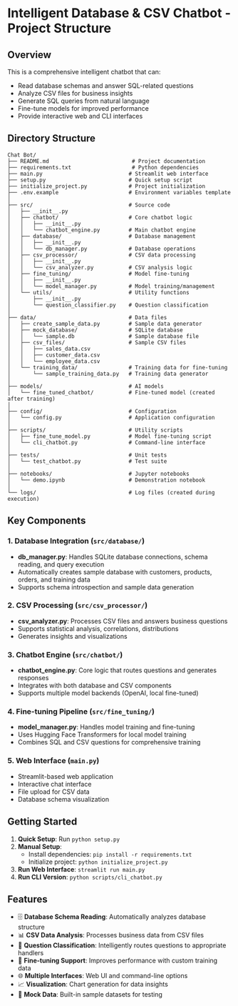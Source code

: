 # Intelligent Database & CSV Chatbot - Project Structure

## Overview
This is a comprehensive intelligent chatbot that can:
- Read database schemas and answer SQL-related questions
- Analyze CSV files for business insights
- Generate SQL queries from natural language
- Fine-tune models for improved performance
- Provide interactive web and CLI interfaces

## Directory Structure

```
Chat Bot/
├── README.md                          # Project documentation
├── requirements.txt                   # Python dependencies
├── main.py                           # Streamlit web interface
├── setup.py                          # Quick setup script
├── initialize_project.py             # Project initialization
├── .env.example                      # Environment variables template
│
├── src/                              # Source code
│   ├── __init__.py
│   ├── chatbot/                      # Core chatbot logic
│   │   ├── __init__.py
│   │   └── chatbot_engine.py         # Main chatbot engine
│   ├── database/                     # Database management
│   │   ├── __init__.py
│   │   └── db_manager.py             # Database operations
│   ├── csv_processor/                # CSV data processing
│   │   ├── __init__.py
│   │   └── csv_analyzer.py           # CSV analysis logic
│   ├── fine_tuning/                  # Model fine-tuning
│   │   ├── __init__.py
│   │   └── model_manager.py          # Model training/management
│   └── utils/                        # Utility functions
│       ├── __init__.py
│       └── question_classifier.py    # Question classification
│
├── data/                             # Data files
│   ├── create_sample_data.py         # Sample data generator
│   ├── mock_database/                # SQLite database
│   │   └── sample.db                 # Sample database file
│   ├── csv_files/                    # Sample CSV files
│   │   ├── sales_data.csv
│   │   ├── customer_data.csv
│   │   └── employee_data.csv
│   └── training_data/                # Training data for fine-tuning
│       └── sample_training_data.py   # Training data generator
│
├── models/                           # AI models
│   └── fine_tuned_chatbot/           # Fine-tuned model (created after training)
│
├── config/                           # Configuration
│   └── config.py                     # Application configuration
│
├── scripts/                          # Utility scripts
│   ├── fine_tune_model.py            # Model fine-tuning script
│   └── cli_chatbot.py                # Command-line interface
│
├── tests/                            # Unit tests
│   └── test_chatbot.py               # Test suite
│
├── notebooks/                        # Jupyter notebooks
│   └── demo.ipynb                    # Demonstration notebook
│
└── logs/                             # Log files (created during execution)
```

## Key Components

### 1. Database Integration (`src/database/`)
- **db_manager.py**: Handles SQLite database connections, schema reading, and query execution
- Automatically creates sample database with customers, products, orders, and training data
- Supports schema introspection and sample data generation

### 2. CSV Processing (`src/csv_processor/`)
- **csv_analyzer.py**: Processes CSV files and answers business questions
- Supports statistical analysis, correlations, distributions
- Generates insights and visualizations

### 3. Chatbot Engine (`src/chatbot/`)
- **chatbot_engine.py**: Core logic that routes questions and generates responses
- Integrates with both database and CSV components
- Supports multiple model backends (OpenAI, local fine-tuned)

### 4. Fine-tuning Pipeline (`src/fine_tuning/`)
- **model_manager.py**: Handles model training and fine-tuning
- Uses Hugging Face Transformers for local model training
- Combines SQL and CSV questions for comprehensive training

### 5. Web Interface (`main.py`)
- Streamlit-based web application
- Interactive chat interface
- File upload for CSV data
- Database schema visualization

## Getting Started

1. **Quick Setup**: Run `python setup.py`
2. **Manual Setup**: 
   - Install dependencies: `pip install -r requirements.txt`
   - Initialize project: `python initialize_project.py`
3. **Run Web Interface**: `streamlit run main.py`
4. **Run CLI Version**: `python scripts/cli_chatbot.py`

## Features

- 🗄️ **Database Schema Reading**: Automatically analyzes database structure
- 📊 **CSV Data Analysis**: Processes business data from CSV files
- 🤖 **Question Classification**: Intelligently routes questions to appropriate handlers
- 🎯 **Fine-tuning Support**: Improves performance with custom training data
- 🌐 **Multiple Interfaces**: Web UI and command-line options
- 📈 **Visualization**: Chart generation for data insights
- 🔗 **Mock Data**: Built-in sample datasets for testing
